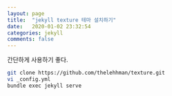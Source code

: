 ```yaml
---
layout: page
title:  "jekyll texture 테마 설치하기"
date:   2020-01-02 23:32:54
categories: jekyll
comments: false
---
```


간단하게 사용하기 좋다.

~~~bash
git clone https://github.com/thelehhman/texture.git
vi _config.yml
bundle exec jekyll serve
~~~
